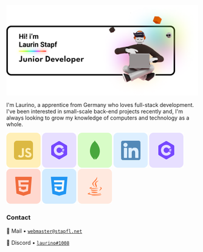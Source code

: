 ![Header](https://github.com/Laurino108/laurino108/blob/main/Intro-Header.png?raw=true)

I'm Laurino, a apprentice from Germany who loves full-stack development. I've been interested in small-scale back-end projects recently and, I'm always looking to grow my knowledge of computers and technology as a whole.

![JS](https://github.com/Laurino108/laurino108/blob/main/icons/JS.png?raw=true) ![C#](https://github.com/Laurino108/laurino108/blob/main/icons/C%23.png?raw=true) ![MongoDB](https://github.com/Laurino108/laurino108/blob/main/icons/MongoDB.png?raw=true) ![LinkedIN](https://github.com/Laurino108/laurino108/blob/main/icons/LinkedIN.png?raw=true) ![C#](https://github.com/Laurino108/laurino108/blob/main/icons/C%23.png?raw=true) ![HTML](https://github.com/Laurino108/laurino108/blob/main/icons/HTML.png?raw=true) ![CSS](https://github.com/Laurino108/laurino108/blob/main/icons/CSS.png?raw=true) ![Java](https://github.com/Laurino108/laurino108/blob/main/icons/Java.png?raw=true)

### Contact

📧 Mail • [`webmaster@stapfl.net`](mailto:laurin@stapfl.net)  

💬 Discord • [`laurino#1008`](https://discord.com/users/842752885602254906) 
